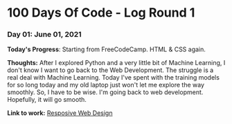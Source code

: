 # 100 Days Of Code - Log Round 1

### Day 01: June 01, 2021

**Today's Progress**: Starting from FreeCodeCamp. HTML & CSS again.

**Thoughts:** After I explored Python and a very little bit of Machine Learning, I don't know I want to go back to the Web Development. The struggle is a real deal with Machine Learning. Today I've spent with the training models for so long today and my old laptop just won't let me explore the way smoothly. So, I have to be wise. I'm going back to web development. Hopefully, it will go smooth.

**Link to work:** [Resposive Web Design](https://www.freecodecamp.org/learn/responsive-web-design/)

